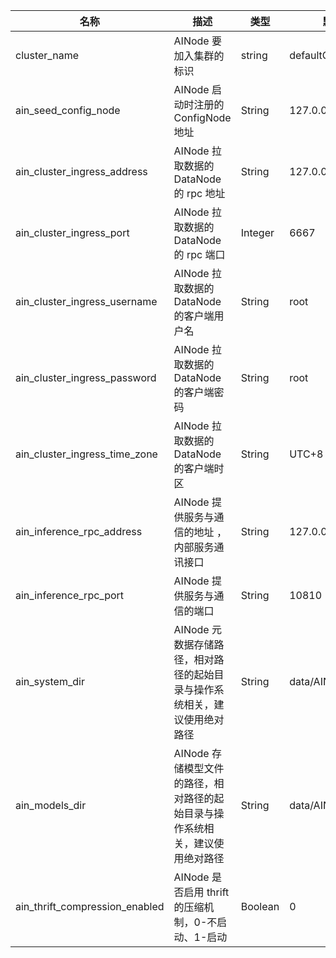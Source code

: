| **名称**                       | **描述**                                                     | **类型** | **默认值**         |
| ------------------------------ | ------------------------------------------------------------ | -------- | ------------------ |
| cluster_name                   | AINode 要加入集群的标识                                      | string   | defaultCluster     |
| ain_seed_config_node           | AINode 启动时注册的 ConfigNode 地址                          | String   | 127.0.0.1:10710    |
| ain_cluster_ingress_address    | AINode 拉取数据的 DataNode 的 rpc 地址                       | String   | 127.0.0.1          |
| ain_cluster_ingress_port       | AINode 拉取数据的 DataNode 的 rpc 端口                       | Integer  | 6667               |
| ain_cluster_ingress_username   | AINode 拉取数据的 DataNode 的客户端用户名                    | String   | root               |
| ain_cluster_ingress_password   | AINode 拉取数据的 DataNode 的客户端密码                      | String   | root               |
| ain_cluster_ingress_time_zone  | AINode 拉取数据的 DataNode 的客户端时区                      | String   | UTC+8              |
| ain_inference_rpc_address      | AINode 提供服务与通信的地址 ，内部服务通讯接口               | String   | 127.0.0.1          |
| ain_inference_rpc_port         | AINode 提供服务与通信的端口                                  | String   | 10810              |
| ain_system_dir                 | AINode 元数据存储路径，相对路径的起始目录与操作系统相关，建议使用绝对路径 | String   | data/AINode/system |
| ain_models_dir                 | AINode 存储模型文件的路径，相对路径的起始目录与操作系统相关，建议使用绝对路径 | String   | data/AINode/models |
| ain_thrift_compression_enabled | AINode 是否启用 thrift 的压缩机制，0-不启动、1-启动          | Boolean  | 0                  |